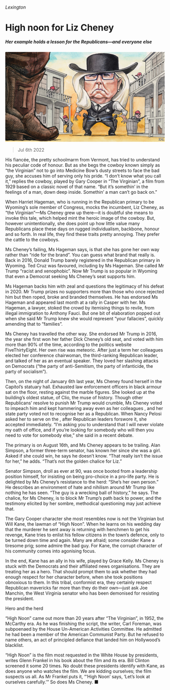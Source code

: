 ###### Lexington

# High noon for Liz Cheney 

##### Her example holds a lesson for the Republicans—and everyone else 

![image](images/20220709_USD000.jpg) 

> Jul 6th 2022 

His fiancée, the pretty schoolmarm from Vermont, has tried to understand his peculiar code of honour. But as she begs the cowboy known simply as “the Virginian” not to go into Medicine Bow’s dusty streets to face the bad guy, she accuses him of serving only his pride. “I don’t know what you call it,” replies the cowboy, played by Gary Cooper in “The Virginian”, a film from 1929 based on a classic novel of that name. “But it’s somethin’ in the feelings of a man, down deep inside. Somethin’ a man can’t go back on.”

When Harriet Hageman, who is running in the Republican primary to be Wyoming’s sole member of Congress, mocks the incumbent, Liz Cheney, as “the Virginian”—Ms Cheney grew up there—it is doubtful she means to invoke this tale, which helped mint the heroic image of the cowboy. But, however unintentionally, she does point up how little value many Republicans place these days on rugged individualism, backbone, honour and so forth. In real life, they find these traits pretty annoying. They prefer the cattle to the cowboys.

Ms Cheney’s failing, Ms Hageman says, is that she has gone her own way rather than “ride for the brand”. You can guess what brand that really is. Back in 2016, Donald Trump barely registered in the Republican primary in Wyoming. Ted Cruz was favoured, including by Ms Hageman. She called Mr Trump “racist and xenophobic”. Now Mr Trump is so popular in Wyoming that even a Democrat seeking Ms Cheney’s seat supports him. 

Ms Hageman backs him with zeal and questions the legitimacy of his defeat in 2020. Mr Trump prizes no supporters more than those who once rejected him but then roped, broke and branded themselves. He has endorsed Ms Hageman and appeared last month at a rally in Casper with her. Ms Hageman, a lawyer, stoked the crowd by itemising things to revile, from illegal immigration to Anthony Fauci. But one bit of elaboration popped out when she said Mr Trump knew she would represent “your fallacies”, quickly amending that to “families”. 

Ms Cheney has travelled the other way. She endorsed Mr Trump in 2016, the year she first won her father Dick Cheney’s old seat, and voted with him more than 90% of the time, according to the politics website FiveThirtyEight. Her own rise was meteoric. After just a term her colleagues elected her conference chairwoman, the third-ranking Republican leader, and talked of her as an eventual speaker. They loved her slashing attacks on Democrats (“the party of anti-Semitism, the party of infanticide, the party of socialism”).

Then, on the night of January 6th last year, Ms Cheney found herself in the Capitol’s statuary hall. Exhausted law enforcement officers in black armour sat on the floor, resting against the marble figures. She looked up at the building’s oldest statue, of Clio, the muse of history. Though other Republicans’ resolve to punish Mr Trump would crumble, Ms Cheney voted to impeach him and kept hammering away even as her colleagues , and her state party voted not to recognise her as a Republican. When Nancy Pelosi asked her to serve on the , after Republican leaders forswore it, she accepted immediately. “I’m asking you to understand that I will never violate my oath of office, and if you’re looking for somebody who will then you need to vote for somebody else,” she said in a recent debate.

The primary is on August 16th, and Ms Cheney appears to be trailing. Alan Simpson, a former three-term senator, has known her since she was a girl. Asked if she could win, he says he doesn’t know. “That really isn’t the issue for her,” he adds. “That’s not the golden chalice for Liz.”

Senator Simpson, droll as ever at 90, was once booted from a leadership position himself, for insisting on being pro-choice in a pro-life party. He is delighted by Ms Cheney’s resistance to the herd: “She’s her own person.” He describes an environment of hate and nihilism around Mr Trump like nothing he has seen. “The guy is a wrecking ball of history,” he says. The chalice, for Ms Cheney, is to block Mr Trump’s path back to power, and the testimony elicited by her sombre, methodical questioning may just achieve that.

The Gary Cooper character she most resembles now is not the Virginian but Will Kane, the lawman of “High Noon”. When he learns on his wedding day that the murderer he sent away is returning with henchmen to get his revenge, Kane tries to enlist his fellow citizens in the town’s defence, only to be turned down time and again. Many are afraid; some consider Kane a tiresome prig; some admire the bad guy. For Kane, the corrupt character of his community comes into agonising focus.

In the end, Kane has an ally in his wife, played by Grace Kelly. Ms Cheney is stuck with the Democrats and their affiliated news organisations. They are treating her as a hero. That should prompt them to ask whether they had enough respect for her character before, when she took positions obnoxious to them. In this tribal, conformist era, they certainly respect Republican mavericks far more than they do their own—just ask Joe Manchin, the West Virginia senator who has been demonised for resisting the president.

Hero and the herd

“High Noon” came out more than 20 years after “The Virginian”, in 1952, the McCarthy era. As he was finishing the script, the writer, Carl Foreman, was subpoenaed by the House Un-American Activities Committee. He admitted he had been a member of the American Communist Party. But he refused to name others, an act of principled defiance that landed him on Hollywood’s blacklist.

“High Noon” is the film most requested in the White House by presidents, writes Glenn Frankel in his book about the film and its era. Bill Clinton screened it some 20 times. No doubt these presidents identify with Kane, as does anyone who watches the film. We are kidding ourselves; the film suspects us all. As Mr Frankel puts it, “‘High Noon’ says, ‘Let’s look at ourselves carefully.’” So does Ms Cheney. ■






